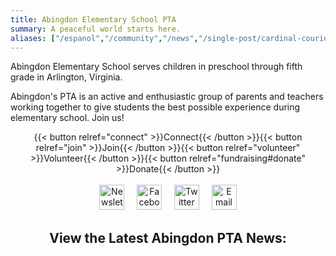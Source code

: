 ```yaml
---
title: Abingdon Elementary School PTA
summary: A peaceful world starts here.
aliases: ["/espanol","/community","/news","/single-post/cardinal-courier-september-14","/interested-in-being-a-part-of-pta-leadership-let-us-know","/interesado-en-formar-parte-del-liderazgo-de-la-pta-háganoslo-saber","/single-post/winter-wonderland-flyer-2022","/product-page/stainless-steel-water-bottle"]
---
```


<style>
hr { display: none; }
.title, .textcenter { text-align: center; }
</style>

<script>
    var images = ["carousel/abingdon-resized.jpg", "carousel/IMG_2663-resized.jpg", "carousel/IMG_5072-cropped-resized.jpg", "carousel/IMG_7308-cropped-resized.jpg", "carousel/IMG_2669-resized.jpg", "carousel/040222_3-cropped-resized.jpg", "carousel/glow-cropped-scaled.jpg"];
    var randomName = images[Math.floor(Math.random() * images.length)];
</script>

<script>document.write('<img src="/' + randomName + '" height="414px" width="736px" alt="Abingdon Elementary" class="imagecenter">');</script>

Abingdon Elementary School serves children in preschool through fifth grade in Arlington, Virginia.

Abingdon's PTA is an active and enthusiastic group of parents and teachers working together to give students the best possible experience during elementary school. Join us!

<div class="textcenter">
{{< button relref="connect" >}}Connect{{< /button >}}{{< button relref="join" >}}Join{{< /button >}}{{< button relref="volunteer" >}}Volunteer{{< /button >}}{{< button relref="fundraising#donate" >}}Donate{{< /button >}}
<br>
<br>
<a href="https://us11.list-manage.com/subscribe?u=e8c2877018f64aa7e1fd2e884&id=b884e2a18e"><img src="/images/Newsletter.svg" height="40" width="40" alt="Newsletter logo" title="Subscribe to our email newsletter, the Cardinal Courier"></a> &nbsp;&nbsp;&nbsp; <a href="https://www.facebook.com/AbingdonElementaryPTA"><img src="/images/Facebook.svg" height="40" width="40" alt="Facebook logo" title="Follow us on Facebook"></a> &nbsp;&nbsp;&nbsp; <a href="https://twitter.com/AbingdonPTA"><img src="/images/Twitter.svg" height="40" width="40" alt="Twitter logo" title="Follow us on Twitter"></a> &nbsp;&nbsp;&nbsp;<!-- <a href="/whatsapp"><img src="/images/WhatsApp.svg" height="40" width="40" alt="WhatsApp logo" title="Join our WhatsApp groups"></a> &nbsp;&nbsp;&nbsp; <a href="posts/index.xml"><img src="/images/RSS.svg" height="40" width="40" alt="RSS logo" title="Subscribe to our RSS feed"></a> &nbsp;&nbsp;&nbsp;--> <a href="mailto:pta@abingdonpta.org"><img src="/images/Email.svg" height="40" width="40" alt="Email logo" title="Email us"></a>

<h2>View the Latest Abingdon PTA News:</h2>
</div>